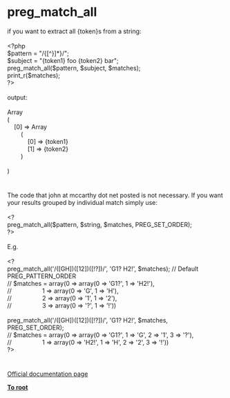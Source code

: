 # preg_match_all




<div class="phpcode"><span class="html">
if you want to extract all {token}s from a string:<br><br><span class="default">&lt;?php<br>$pattern </span><span class="keyword">= </span><span class="string">&quot;/{[^}]*}/&quot;</span><span class="keyword">;<br></span><span class="default">$subject </span><span class="keyword">= </span><span class="string">&quot;{token1} foo {token2} bar&quot;</span><span class="keyword">;<br></span><span class="default">preg_match_all</span><span class="keyword">(</span><span class="default">$pattern</span><span class="keyword">, </span><span class="default">$subject</span><span class="keyword">, </span><span class="default">$matches</span><span class="keyword">);<br></span><span class="default">print_r</span><span class="keyword">(</span><span class="default">$matches</span><span class="keyword">);<br></span><span class="default">?&gt;<br></span><br>output:<br><br>Array<br>(<br>&#xA0; &#xA0; [0] =&gt; Array<br>&#xA0; &#xA0; &#xA0; &#xA0; (<br>&#xA0; &#xA0; &#xA0; &#xA0; &#xA0; &#xA0; [0] =&gt; {token1}<br>&#xA0; &#xA0; &#xA0; &#xA0; &#xA0; &#xA0; [1] =&gt; {token2}<br>&#xA0; &#xA0; &#xA0; &#xA0; )<br><br>)</span>
</div>
  

#


<div class="phpcode"><span class="html">
The code that john at mccarthy dot net posted is not necessary. If you want your results grouped by individual match simply use:<br><br>&lt;?<br>preg_match_all($pattern, $string, $matches, PREG_SET_ORDER);<br>?&gt;<br><br>E.g.<br><br>&lt;?<br>preg_match_all(&apos;/([GH])([12])([!?])/&apos;, &apos;G1? H2!&apos;, $matches); // Default PREG_PATTERN_ORDER<br>// $matches = array(0 =&gt; array(0 =&gt; &apos;G1?&apos;, 1 =&gt; &apos;H2!&apos;),<br>//&#xA0; &#xA0; &#xA0; &#xA0; &#xA0; &#xA0; &#xA0; &#xA0; &#xA0; 1 =&gt; array(0 =&gt; &apos;G&apos;, 1 =&gt; &apos;H&apos;),<br>//&#xA0; &#xA0; &#xA0; &#xA0; &#xA0; &#xA0; &#xA0; &#xA0; &#xA0; 2 =&gt; array(0 =&gt; &apos;1&apos;, 1 =&gt; &apos;2&apos;),<br>//&#xA0; &#xA0; &#xA0; &#xA0; &#xA0; &#xA0; &#xA0; &#xA0; &#xA0; 3 =&gt; array(0 =&gt; &apos;?&apos;, 1 =&gt; &apos;!&apos;))<br><br>preg_match_all(&apos;/([GH])([12])([!?])/&apos;, &apos;G1? H2!&apos;, $matches, PREG_SET_ORDER);<br>// $matches = array(0 =&gt; array(0 =&gt; &apos;G1?&apos;, 1 =&gt; &apos;G&apos;, 2 =&gt; &apos;1&apos;, 3 =&gt; &apos;?&apos;),<br>//&#xA0; &#xA0; &#xA0; &#xA0; &#xA0; &#xA0; &#xA0; &#xA0; &#xA0; 1 =&gt; array(0 =&gt; &apos;H2!&apos;, 1 =&gt; &apos;H&apos;, 2 =&gt; &apos;2&apos;, 3 =&gt; &apos;!&apos;))<br>?&gt;</span>
</div>
  

#

[Official documentation page](https://www.php.net/manual/en/function.preg-match-all.php)

**[To root](/README.md)**